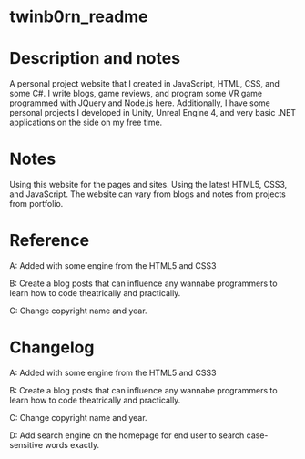 # twinb0rn_readme



# Description and notes

A personal project website that I created in  JavaScript, HTML, CSS, and some C#. I write blogs, game reviews, and program some VR game programmed with JQuery and Node.js here. Additionally, I have some personal projects I developed in Unity, Unreal Engine 4, and very basic .NET applications on the side on my free time.



# Notes

Using this website for the pages and sites. Using the latest HTML5, CSS3, and JavaScript. The website can vary from blogs and notes from projects from portfolio.

# Reference

A:  Added with some engine from the HTML5 and CSS3

B:  Create a blog posts that can influence any wannabe programmers to learn how to code theatrically and practically.

C:  Change copyright name and year.

# Changelog

A:  Added with some engine from the HTML5 and CSS3

B:  Create a blog posts that can influence any wannabe programmers to learn how to code theatrically and practically.

C:  Change copyright name and year.

D:  Add search engine on the homepage for end user to search case-sensitive words exactly.
